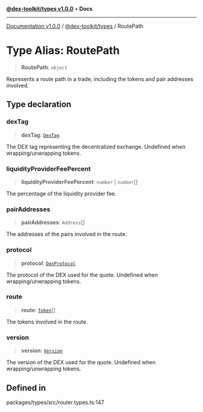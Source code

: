 [**@dex-toolkit/types v1.0.0**](../README.md) • **Docs**

***

[Documentation v1.0.0](../../../packages.md) / [@dex-toolkit/types](../README.md) / RoutePath

# Type Alias: RoutePath

> **RoutePath**: `object`

Represents a route path in a trade, including the tokens and pair addresses involved.

## Type declaration

### dexTag

> **dexTag**: [`DexTag`](DexTag.md)

The DEX tag representing the decentralized exchange. Undefined when wrapping/unwrapping tokens.

### liquidityProviderFeePercent

> **liquidityProviderFeePercent**: `number` \| `number`[]

The percentage of the liquidity provider fee.

### pairAddresses

> **pairAddresses**: `Address`[]

The addresses of the pairs involved in the route.

### protocol

> **protocol**: [`DexProtocol`](DexProtocol.md)

The protocol of the DEX used for the quote. Undefined when wrapping/unwrapping tokens.

### route

> **route**: [`Token`](Token.md)[]

The tokens involved in the route.

### version

> **version**: [`Version`](Version.md)

The version of the DEX used for the quote. Undefined when wrapping/unwrapping tokens.

## Defined in

packages/types/src/router.types.ts:147

